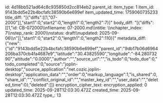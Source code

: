 id: 4d18bb521ad64c8c935850d2cc814eb2
parent_id: 
item_type: 1
item_id: 9143bdd5e22b4bcfafc38590b6e699ef
item_updated_time: 1759060735233
title_diff: "[{\"diffs\":[[1,\"07-2000\"]],\"start1\":0,\"start2\":0,\"length1\":0,\"length2\":7}]"
body_diff: "[{\"diffs\":[[1,\"id: CB-072000\\\nfilename: 07-2000.md\\\ntitle: \\\nchapter_index: 7\\\nstep_rank: 2000\\\nstatus: draft\\\nupdated: 2025-09-06\\\n\"]],\"start1\":0,\"start2\":0,\"length1\":0,\"length2\":110}]"
metadata_diff: {"new":{"id":"9143bdd5e22b4bcfafc38590b6e699ef","parent_id":"9db17b06d6964206ba370cb4fa4687e9","latitude":"30.43825590","longitude":"-84.28073290","altitude":"0.0000","author":"","source_url":"","is_todo":0,"todo_due":0,"todo_completed":0,"source":"joplin-desktop","source_application":"net.cozic.joplin-desktop","application_data":"","order":0,"markup_language":1,"is_shared":0,"share_id":"","conflict_original_id":"","master_key_id":"","user_data":"","deleted_time":0},"deleted":[]}
encryption_cipher_text: 
encryption_applied: 0
updated_time: 2025-09-28T12:03:30.472Z
created_time: 2025-09-28T12:03:30.472Z
type_: 13